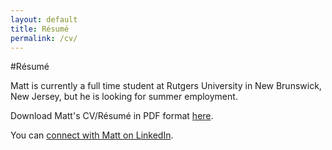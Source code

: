 ```yaml
---
layout: default
title: Résumé
permalink: /cv/
---
```

#Résumé

Matt is currently a full time student at Rutgers University in New Brunswick,
New Jersey, but he is looking for summer employment.

Download Matt's CV/Résumé in PDF format [here](/mgoldman_cv.pdf).

You can [connect with Matt on LinkedIn](http://lnkd.in/4JbEb7).
